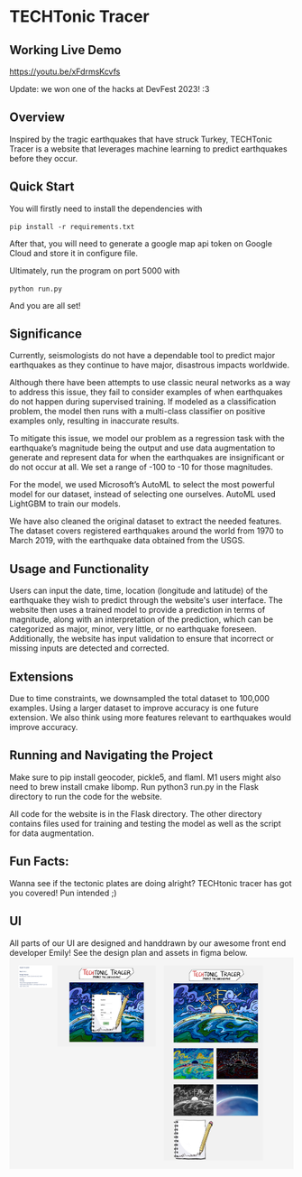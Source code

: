 # TECHTonic Tracer

## Working Live Demo
https://youtu.be/xFdrmsKcvfs

Update: we won one of the hacks at DevFest 2023! :3

## Overview
Inspired by the tragic earthquakes that have struck Turkey, TECHTonic Tracer is a website that leverages machine learning to predict earthquakes before they occur.

## Quick Start
You will firstly need to install the dependencies with

`pip install -r requirements.txt`

After that, you will need to generate a google map api token on Google Cloud and store it in configure file.

Ultimately, run the program on port 5000 with

`python run.py`

And you are all set!

## Significance
Currently, seismologists do not have a dependable tool to predict major earthquakes as they continue to have major, disastrous impacts worldwide. 

Although there have been attempts to use classic neural networks as a way to address this issue, they fail to consider examples of when earthquakes do not happen during supervised training. If modeled as a classification problem, the model then runs with a multi-class classifier on positive examples only, resulting in inaccurate results.

To mitigate this issue, we model our problem as a regression task with the earthquake’s magnitude being the output and use data augmentation to generate and represent data for when the earthquakes are insignificant or do not occur at all. We set a range of -100 to -10 for those magnitudes.

For the model, we used Microsoft’s AutoML to select the most powerful model for our dataset, instead of selecting one ourselves. AutoML used LightGBM to train our models. 

We have also cleaned the original dataset to extract the needed features. The dataset covers registered earthquakes around the world from 1970 to March 2019, with the earthquake data obtained from the USGS.

## Usage and Functionality
Users can input the date, time, location (longitude and latitude) of the earthquake they wish to predict through the website's user interface. The website then uses a trained model to provide a prediction in terms of magnitude, along with an interpretation of the prediction, which can be categorized as major, minor, very little, or no earthquake foreseen. Additionally, the website has input validation to ensure that incorrect or missing inputs are detected and corrected.

## Extensions
Due to time constraints, we downsampled the total dataset to 100,000 examples. Using a larger dataset to improve accuracy is one future extension. We also think using more features relevant to earthquakes would improve accuracy. 

## Running and Navigating the Project
Make sure to pip install geocoder, pickle5, and flaml. M1 users might also need to brew install cmake libomp. Run python3 run.py in the Flask directory to run the code for the website. 

All code for the website is in the Flask directory. The other directory contains files used for training and testing the model as well as the script for data augmentation.  

## Fun Facts:
Wanna see if the tectonic plates are doing alright? TECHtonic tracer has got you covered! Pun intended ;)

## UI
All parts of our UI are designed and handdrawn by our awesome front end developer Emily! See the design plan and assets in figma below. 
![figma image](Archive/figma.png)

